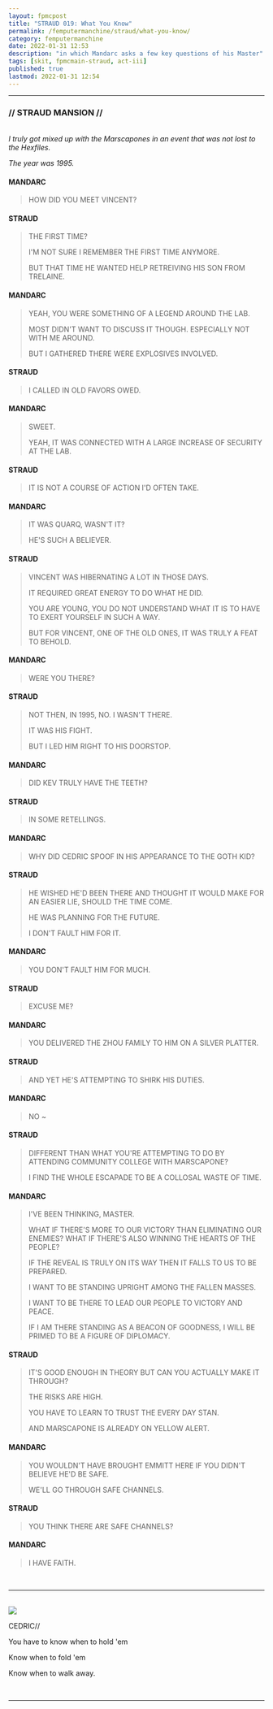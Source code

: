 ```yaml
---
layout: fpmcpost
title: "STRAUD 019: What You Know"
permalink: /femputermanchine/straud/what-you-know/
category: femputermanchine
date: 2022-01-31 12:53
description: "in which Mandarc asks a few key questions of his Master"
tags: [skit, fpmcmain-straud, act-iii]
published: true
lastmod: 2022-01-31 12:54
---
```

[//]: # (  1/31/22  -added)

*****
### // STRAUD MANSION //

<br><i>I truly got mixed up with the Marscapones in an event that was not lost to the Hexfiles.</i>

<i>The year was 1995.</i>

#### MANDARC

> HOW DID YOU MEET VINCENT?

#### STRAUD

> THE FIRST TIME?
> 
> I'M NOT SURE I REMEMBER THE FIRST TIME ANYMORE.
> 
> BUT THAT TIME HE WANTED HELP RETREIVING HIS SON FROM TRELAINE.

#### MANDARC

> YEAH, YOU WERE SOMETHING OF A LEGEND AROUND THE LAB.
> 
> MOST DIDN'T WANT TO DISCUSS IT THOUGH. ESPECIALLY NOT WITH ME AROUND.
> 
> BUT I GATHERED THERE WERE EXPLOSIVES INVOLVED.

#### STRAUD

> I CALLED IN OLD FAVORS OWED.

#### MANDARC

> SWEET.
> 
> YEAH, IT WAS CONNECTED WITH A LARGE INCREASE OF SECURITY AT THE LAB.

#### STRAUD

> IT IS NOT A COURSE OF ACTION I'D OFTEN TAKE.

#### MANDARC

> IT WAS QUARQ, WASN'T IT?
> 
> HE'S SUCH A BELIEVER.

#### STRAUD

> VINCENT WAS HIBERNATING A LOT IN THOSE DAYS.
> 
> IT REQUIRED GREAT ENERGY TO DO WHAT HE DID.
> 
> YOU ARE YOUNG, YOU DO NOT UNDERSTAND WHAT IT IS TO HAVE TO EXERT YOURSELF IN SUCH A WAY.
> 
> BUT FOR VINCENT, ONE OF THE OLD ONES, IT WAS TRULY A FEAT TO BEHOLD.

#### MANDARC

> WERE YOU THERE?

#### STRAUD

> NOT THEN, IN 1995, NO. I WASN'T THERE. 
> 
> IT WAS HIS FIGHT.
> 
> BUT I LED HIM RIGHT TO HIS DOORSTOP.

#### MANDARC

> DID KEV TRULY HAVE THE TEETH?

#### STRAUD

> IN SOME RETELLINGS.

#### MANDARC

> WHY DID CEDRIC SPOOF IN HIS APPEARANCE TO THE GOTH KID?

#### STRAUD

> HE WISHED HE'D BEEN THERE AND THOUGHT IT WOULD MAKE FOR AN EASIER LIE, SHOULD THE TIME COME.
> 
> HE WAS PLANNING FOR THE FUTURE.
> 
> I DON'T FAULT HIM FOR IT.

#### MANDARC

> YOU DON'T FAULT HIM FOR MUCH.

#### STRAUD

> EXCUSE ME?

#### MANDARC

> YOU DELIVERED THE ZHOU FAMILY TO HIM ON A SILVER PLATTER.

#### STRAUD

> AND YET HE'S ATTEMPTING TO SHIRK HIS DUTIES.

#### MANDARC

> NO ~

#### STRAUD

> DIFFERENT THAN WHAT YOU'RE ATTEMPTING TO DO BY ATTENDING COMMUNITY COLLEGE WITH MARSCAPONE?
> 
> I FIND THE WHOLE ESCAPADE TO BE A COLLOSAL WASTE OF TIME.

#### MANDARC

> I'VE BEEN THINKING, MASTER.
> 
> WHAT IF THERE'S MORE TO OUR VICTORY THAN ELIMINATING OUR ENEMIES? WHAT IF THERE'S ALSO WINNING THE HEARTS OF THE PEOPLE?
> 
> IF THE REVEAL IS TRULY ON ITS WAY THEN IT FALLS TO US TO BE PREPARED.
> 
> I WANT TO BE STANDING UPRIGHT AMONG THE FALLEN MASSES.
> 
> I WANT TO BE THERE TO LEAD OUR PEOPLE TO VICTORY AND PEACE.
> 
> IF I AM THERE STANDING AS A BEACON OF GOODNESS, I WILL BE PRIMED TO BE A FIGURE OF DIPLOMACY.

#### STRAUD

> IT'S GOOD ENOUGH IN THEORY BUT CAN YOU ACTUALLY MAKE IT THROUGH?
> 
> THE RISKS ARE HIGH.
> 
> YOU HAVE TO LEARN TO TRUST THE EVERY DAY STAN.
> 
> AND MARSCAPONE IS ALREADY ON YELLOW ALERT.

#### MANDARC

> YOU WOULDN'T HAVE BROUGHT EMMITT HERE IF YOU DIDN'T BELIEVE HE'D BE SAFE.
> 
> WE'LL GO THROUGH SAFE CHANNELS.

#### STRAUD

> YOU THINK THERE ARE SAFE CHANNELS?

#### MANDARC

> I HAVE FAITH.

<BR>

*****
<BR>
<div class="chat-box">
<img src="{{ site.url }}/assets/tb/cedric1.jpg" class="chat-portrait" />
<p class="ppl-sez">CEDRIC//</p>
<p class="ppl-sez">You have to know when to hold 'em</p>
<p class="ppl-sez">Know when to fold 'em</p>
<p class="ppl-sez">Know when to walk away.</p>
</div>
<br>

*****

